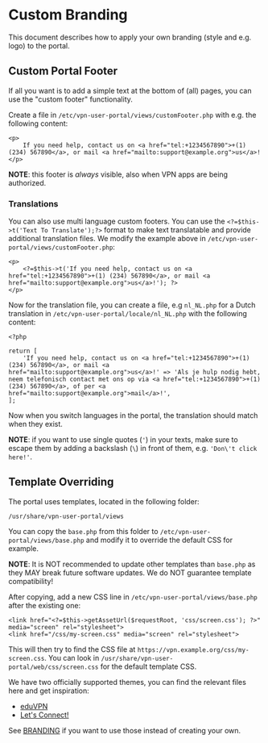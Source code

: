 # Custom Branding

This document describes how to apply your own branding (style and e.g. logo) to
the portal.

## Custom Portal Footer

If all you want is to add a simple text at the bottom of (all) pages, you can
use the "custom footer" functionality.

Create a file in `/etc/vpn-user-portal/views/customFooter.php` with e.g. the 
following content:

    <p>
        If you need help, contact us on <a href="tel:+1234567890">+(1) (234) 567890</a>, or mail <a href="mailto:support@example.org">us</a>!
    </p>

**NOTE**: this footer is *always* visible, also when VPN apps are being 
authorized.

### Translations

You can also use multi language custom footers. You can use the 
`<?=$this->t('Text To Translate');?>` format to make text translatable and 
provide additional translation files. We modify the example above in 
`/etc/vpn-user-portal/views/customFooter.php`:

    <p>
        <?=$this->t('If you need help, contact us on <a href="tel:+1234567890">+(1) (234) 567890</a>, or mail <a href="mailto:support@example.org">us</a>!'); ?>
    </p>

Now for the translation file, you can create a file, e.g `nl_NL.php` for a 
Dutch translation in `/etc/vpn-user-portal/locale/nl_NL.php` with the following
content:

    <?php

    return [
        'If you need help, contact us on <a href="tel:+1234567890">+(1) (234) 567890</a>, or mail <a href="mailto:support@example.org">us</a>!' => 'Als je hulp nodig hebt, neem telefonisch contact met ons op via <a href="tel:+1234567890">+(1) (234) 567890</a>, of per <a href="mailto:support@example.org">mail</a>!',
    ];

Now when you switch languages in the portal, the translation should match when
they exist.
 
**NOTE**: if you want to use single quotes (`'`) in your texts, make sure to
escape them by adding a backslash (`\`) in front of them, e.g. 
`'Don\'t click here!'`.

## Template Overriding

The portal uses templates, located in the following folder:

    /usr/share/vpn-user-portal/views

You can copy the `base.php` from this folder to 
`/etc/vpn-user-portal/views/base.php` and modify it to override the default CSS
for example.

**NOTE**: It is NOT recommended to update other templates than `base.php` as 
they MAY break future software updates. We do NOT guarantee template 
compatibility!

After copying, add a new CSS line in `/etc/vpn-user-portal/views/base.php`
after the existing one:

    <link href="<?=$this->getAssetUrl($requestRoot, 'css/screen.css'); ?>" media="screen" rel="stylesheet">
    <link href="/css/my-screen.css" media="screen" rel="stylesheet">

This will then try to find the CSS file at 
`https://vpn.example.org/css/my-screen.css`. You can look in 
`/usr/share/vpn-user-portal/web/css/screen.css` for the default template CSS.

We have two officially supported themes, you can find the relevant files here 
and get inspiration:

* [eduVPN](https://github.com/eduvpn/vpn-portal-artwork/)
* [Let's Connect!](https://github.com/letsconnectvpn/vpn-portal-artwork/)

See [BRANDING](BRANDING.md) if you want to use those instead of creating your
own.
